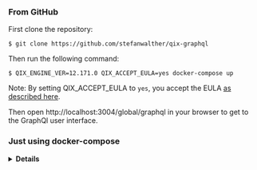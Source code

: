 
### From GitHub

First clone the repository:
```
$ git clone https://github.com/stefanwalther/qix-graphql
```

Then run the following command:

```
$ QIX_ENGINE_VER=12.171.0 QIX_ACCEPT_EULA=yes docker-compose up
```
Note: By setting QIX_ACCEPT_EULA to `yes`, you accept the EULA [as described here](https://qlikcore.com/docs/getting-started/).

Then open http://localhost:3004/global/graphql in your browser to get to the GraphQl user interface.


### Just using docker-compose
<details>
<summary><strong>Details</strong></summary>

Put this into a `docker-compose.yml` file:
```
version: '3.3'

volumes:
  sense-docs:

services:

  qix:
    container_name: qix
    image: "qlikcore/engine:${QIX_ENGINE_VER:-latest}"
    command: [
      "-S", "DocumentDirectory=/docs",
      "-S", "AcceptEULA=${QIX_ACCEPT_EULA:-no}"
    ]
    volumes:
      - sense-docs:/docs
    ports:
      - "9076:9076"
    expose:
      - 9076

  sense-docs:
    image: stefanwalther/sense-docs
    volumes:
      - sense-docs:/opt/sense-docs/docs
    tty: true

  qix-graphql:
    container_name: qix-graphql
    image: "stefanwalther/qix-graphql"
    ports:
      - "3004:3004"
    environment:
      - QIX_HOST=qix
      - QIX_PORT=9076
      - HOST=qix-graphql
      - PORT=3004
    restart: always
    command: ["npm", "run", "start"]
```

Then run `QIX_ENGINE_VER=12.171.0 QIX_ACCEPT_EULA=yes docker-compose up`

</details>